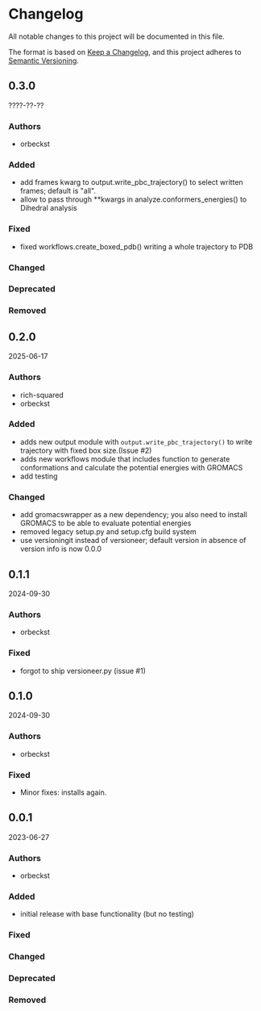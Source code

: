 # Changelog
All notable changes to this project will be documented in this file.

The format is based on [Keep a Changelog](https://keepachangelog.com/en/1.0.0/),
and this project adheres to [Semantic Versioning](https://semver.org/spec/v2.0.0.html).

<!--
The rules for this file:
  * entries are sorted newest-first.
  * summarize sets of changes - don't reproduce every git log comment here.
  * don't ever delete anything.
  * keep the format consistent:
    * do not use tabs but use spaces for formatting
    * 79 char width
    * YYYY-MM-DD date format (following ISO 8601)
  * accompany each entry with github issue/PR number (Issue #xyz)
-->

## 0.3.0

????-??-??

### Authors
- orbeckst

### Added
- add frames kwarg to output.write_pbc_trajectory() to select written frames;
  default is "all".
- allow to pass through **kwargs in analyze.conformers_energies() to Dihedral analysis

### Fixed
- fixed workflows.create_boxed_pdb() writing a whole trajectory to PDB

### Changed
<!-- Changes In Existing Functionality -->

### Deprecated
<!-- Soon-To-Be Removed Features -->

### Removed
<!-- Removed Features -->


## 0.2.0

2025-06-17

### Authors
- rich-squared
- orbeckst

### Added
- adds new output module with `output.write_pbc_trajectory()` to write trajectory with fixed box size.(Issue #2)
- adds new workflows module that includes function to generate conformations and calculate the potential energies with GROMACS
- add testing

### Changed
- add gromacswrapper as a new dependency; you also need to install GROMACS to be able to evaluate potential energies
- removed legacy setup.py and setup.cfg build system
- use versioningit instead of versioneer; default version in absence of version info is now 0.0.0

## 0.1.1

2024-09-30

### Authors
<!-- GitHub usernames of contributors to this release -->
- orbeckst

### Fixed
- forgot to ship versioneer.py (issue #1)


## 0.1.0

2024-09-30

### Authors
<!-- GitHub usernames of contributors to this release -->
- orbeckst

### Fixed
- Minor fixes: installs again.


## 0.0.1

2023-06-27

### Authors
<!-- GitHub usernames of contributors to this release -->
- orbeckst

### Added
- initial release with base functionality (but no testing)

### Fixed
<!-- Bug fixes -->

### Changed
<!-- Changes in existing functionality -->

### Deprecated
<!-- Soon-to-be removed features -->

### Removed
<!-- Removed features -->
